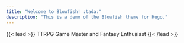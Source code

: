 ```yaml
---
title: "Welcome to Blowfish! :tada:"
description: "This is a demo of the Blowfish theme for Hugo."
---
```


{{< lead >}} TTRPG Game Master and Fantasy Enthusiast {{< /lead >}}
